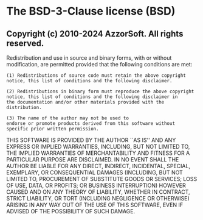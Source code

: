 # The BSD-3-Clause license (BSD)

## Copyright (c) 2010-2024 AzzorSoft. All rights reserved.

Redistribution and use in source and binary forms, with or without
modification, are permitted provided that the following conditions are
met:

    (1) Redistributions of source code must retain the above copyright
    notice, this list of conditions and the following disclaimer. 

    (2) Redistributions in binary form must reproduce the above copyright
    notice, this list of conditions and the following disclaimer in
    the documentation and/or other materials provided with the
    distribution.  
    
    (3) The name of the author may not be used to
    endorse or promote products derived from this software without
    specific prior written permission.

THIS SOFTWARE IS PROVIDED BY THE AUTHOR ``AS IS'' AND ANY EXPRESS OR
IMPLIED WARRANTIES, INCLUDING, BUT NOT LIMITED TO, THE IMPLIED
WARRANTIES OF MERCHANTABILITY AND FITNESS FOR A PARTICULAR PURPOSE ARE
DISCLAIMED. IN NO EVENT SHALL THE AUTHOR BE LIABLE FOR ANY DIRECT,
INDIRECT, INCIDENTAL, SPECIAL, EXEMPLARY, OR CONSEQUENTIAL DAMAGES
(INCLUDING, BUT NOT LIMITED TO, PROCUREMENT OF SUBSTITUTE GOODS OR
SERVICES; LOSS OF USE, DATA, OR PROFITS; OR BUSINESS INTERRUPTION)
HOWEVER CAUSED AND ON ANY THEORY OF LIABILITY, WHETHER IN CONTRACT,
STRICT LIABILITY, OR TORT (INCLUDING NEGLIGENCE OR OTHERWISE) ARISING
IN ANY WAY OUT OF THE USE OF THIS SOFTWARE, EVEN IF ADVISED OF THE
POSSIBILITY OF SUCH DAMAGE. 
